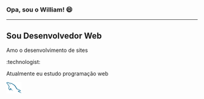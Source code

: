 ### Opa, sou o William! :smile:
<hr>

## Sou Desenvolvedor Web

<p>Amo o desenvolvimento de sites</p> :technologist:
<p>Atualmente eu estudo programação web</p>

<img width="40" height="30" alt="HTML" src="https://github.com/devicons/devicon/blob/master/icons/mysql/mysql-original.svg">
